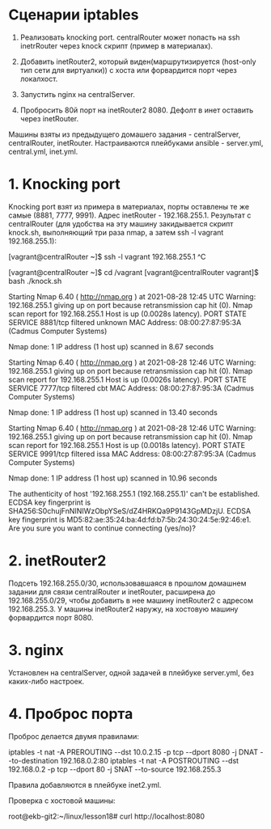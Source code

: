 # Сценарии iptables

1. Реализовать knocking port. centralRouter может попасть на ssh inetrRouter через knock скрипт (пример в материалах).

2. Добавить inetRouter2, который виден(маршрутизируется (host-only тип сети для виртуалки)) с хоста или форвардится порт через локалхост.

3. Запустить nginx на centralServer.

4. Пробросить 80й порт на inetRouter2 8080. Дефолт в инет оставить через inetRouter.

Машины взяты из предыдущего домашего задания - centralServer, centralRouter, inetRouter. Настраиваются плейбуками ansible - server.yml, central.yml, inet.yml.

# 1. Knocking port

Knocking port взят из примера в материалах, порты оставлены те же самые  (8881, 7777, 9991). Адрес inetRouter - 192.168.255.1.
Результат с centralRouter (для удобства на эту машину закидывается скрипт knock.sh, выполняющий три раза nmap, а затем ssh -l vagrant 192.168.255.1):

[vagrant@centralRouter ~]$ ssh -l vagrant 192.168.255.1
^C

[vagrant@centralRouter ~]$ cd /vagrant
[vagrant@centralRouter vagrant]$ bash ./knock.sh

Starting Nmap 6.40 ( http://nmap.org ) at 2021-08-28 12:45 UTC
Warning: 192.168.255.1 giving up on port because retransmission cap hit (0).
Nmap scan report for 192.168.255.1
Host is up (0.0028s latency).
PORT     STATE    SERVICE
8881/tcp filtered unknown
MAC Address: 08:00:27:87:95:3A (Cadmus Computer Systems)

Nmap done: 1 IP address (1 host up) scanned in 8.67 seconds

Starting Nmap 6.40 ( http://nmap.org ) at 2021-08-28 12:46 UTC
Warning: 192.168.255.1 giving up on port because retransmission cap hit (0).
Nmap scan report for 192.168.255.1
Host is up (0.0026s latency).
PORT     STATE    SERVICE
7777/tcp filtered cbt
MAC Address: 08:00:27:87:95:3A (Cadmus Computer Systems)

Nmap done: 1 IP address (1 host up) scanned in 13.40 seconds

Starting Nmap 6.40 ( http://nmap.org ) at 2021-08-28 12:46 UTC
Warning: 192.168.255.1 giving up on port because retransmission cap hit (0).
Nmap scan report for 192.168.255.1
Host is up (0.0018s latency).
PORT     STATE    SERVICE
9991/tcp filtered issa
MAC Address: 08:00:27:87:95:3A (Cadmus Computer Systems)

Nmap done: 1 IP address (1 host up) scanned in 10.96 seconds

The authenticity of host '192.168.255.1 (192.168.255.1)' can't be established.
ECDSA key fingerprint is SHA256:S0chujFnNINIWzObpYSeS/dZ4HRKQa9P9143GpMDzjU.
ECDSA key fingerprint is MD5:82:ae:35:24:ba:4d:fd:b7:5b:24:30:24:5e:92:46:e1.
Are you sure you want to continue connecting (yes/no)?


# 2. inetRouter2

Подсеть 192.168.255.0/30, использовавшаяся в прошлом домашнем задании для связи centralRouter и inetRouter, расширена до 192.168.255.0/29, чтобы добавить в нее машину inetRouter2 с адресом 192.168.255.3.
У машины inetRouter2 наружу, на хостовую машину форвардится порт 8080.

# 3. nginx

Установлен на centralServer, одной задачей в плейбуке server.yml, без каких-либо настроек. 

# 4. Проброс порта

Проброс делается двумя правилами:

iptables -t nat -A PREROUTING --dst 10.0.2.15 -p tcp --dport 8080 -j DNAT --to-destination 192.168.0.2:80
iptables -t nat -A POSTROUTING --dst 192.168.0.2 -p tcp --dport 80 -j SNAT --to-source 192.168.255.3

Правила добавляются в плейбуке inet2.yml.

Проверка с хостовой машины:

root@ekb-git2:~/linux/lesson18# curl http://localhost:8080
<!DOCTYPE HTML PUBLIC "-//W3C//DTD HTML 4.01 Transitional//EN">
<html>
<head>
  <title>Welcome to CentOS</title>
  <style rel="stylesheet" type="text/css">
[skipped]
